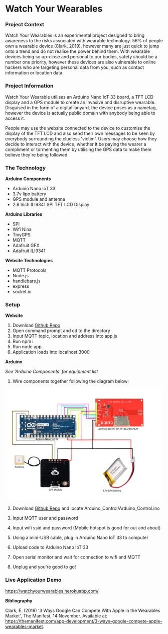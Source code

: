 # **Watch Your Wearables** #

### **Project Context**

Watch Your Wearables is an experimental project designed to bring awareness to the risks associated with wearable technology. 56% of people own a wearable device (Clark, 2019), however many are just quick to jump onto a trend and do not realise the power behind them. With wearable devices being so up-close and personal to our bodies, safety should be a number one priority, however these devices are also vulnerable to online hackers who are targeting personal data from you, such as contact information or location data.

### **Project Information**

Watch Your Wearable utilises an Arduino Nano IoT 33 board, a TFT LCD display and a GPS module to create an invasive and disruptive wearable. Disguised in the form of a digital lanyard, the device poses as a nametag, however the device is actually public domain with anybody being able to access it.

People may use the website connected to the device to customise the display of the TFT LCD and also send their own messages to be seen by everybody surrounding the clueless 'victim'. Users may choose how they decide to interact with the device, whether it be paying the wearer a compliment or tormenting them by utilising the GPS data to make them believe they're being followed.

### **The Technology**

**Arduino Components**
- Arduino Nano IoT 33
- 3.7v lipo battery
- GPS module and antenna
- 2.8 Inch ILI9341 SPI TFT LCD Display

**Arduino Libraries**
- SPI
- Wifi Nina
- TinyGPS
- MQTT
- Adafruit GFX
- Adafruit ILI9341

**Website Technologies**
- MQTT Protocols
- Node.js
- handlebars.js
- express
- socket.io

### **Setup**

**Website**
1. Download [Github Repo](https://github.com/EmmaStolly/watchyourwearable)
2. Open command prompt and cd to the directory
3. Input MQTT topic, location and address into app.js
4. Run npm i
5. Run node app
6. Application loads into localhost:3000

**Arduino**

_See 'Arduino Components' for equipment list_

1. Wire components together following the diagram below:

<img src="public/img/ArduinoSchematic.png"
     alt="Arduino Schematic"/>

2. Download [Github Repo](https://github.com/EmmaStolly/watchyourwearable) and locate Arduino_Control/Arduino_Control.ino

3. Input MQTT user and password

4. Input wifi ssid and password (Mobile hotspot is good for out and about)

5. Using a mini-USB cable, plug in Arduino Nano IoT 33 to computer

6. Upload code to Arduino Nano IoT 33

7. Open serial monitor and wait for connection to wifi and MQTT

8. Unplug and you're good to go!


### Live Application Demo

https://watchyourwearables.herokuapp.com/



**Bibliography**

Clark, E. (2019) '3 Ways Google Can Compete With Apple in the Wearables Market', The Manifest, 14 November. Available at: https://themanifest.com/app-development/3-ways-google-compete-apple-wearables-market.
